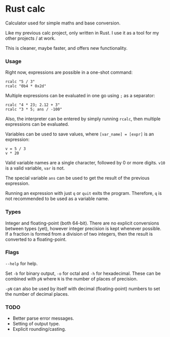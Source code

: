 # Rust calc
Calculator used for simple maths and base conversion.

Like my previous calc project, only written in Rust. I use it as a tool for my other projects / at work.

This is cleaner, maybe faster, and offers new functionality.

### Usage
Right now, expressions are possible in a one-shot command:
```
rcalc "5 / 3"
rcalc "0b4 * 0x2d"
```

Multiple expressions can be evaluated in one go using `;` as a separator:
```
rcalc "4 * 23; 2.12 + 3"
rcalc "3 * 5; ans / -100"
```

Also, the interpreter can be entered by simply running `rcalc`, then multiple expressions can be evaluated.

Variables can be used to save values, where `[var_name] = [expr]` is an expression:
```
v = 5 / 3
v * 20
```

Valid variable names are a single character, followed by 0 or more digits. `v10` is a valid variable, `var` is not.

The special variable `ans` can be used to get the result of the previous expression.

Running an expression with just `q` or `quit` exits the program. Therefore, `q` is not recommended to be used as a variable name.

### Types
Integer and floating-point (both 64-bit). There are no explicit conversions between types (yet), however integer precision is kept whenever possible. If a fraction is formed from a division of two integers, then the result is converted to a floating-point.

### Flags
`--help` for help.

Set `-b` for binary output, `-o` for octal and `-h` for hexadecimal. These can be combined with `pN` where `N` is the number of places of precision.

`-pN` can also be used by itself with decimal (floating-point) numbers to set the number of decimal places.

### TODO
- Better parse error messages.
- Setting of output type.
- Explicit rounding/casting.
